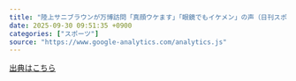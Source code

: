 ```yaml
---
title: "陸上サニブラウンが万博訪問「真顔ウケます」「眼鏡でもイケメン」の声（日刊スポーツ） - Yahoo!ニュース"
date: 2025-09-30 09:51:35 +0900
categories: ["スポーツ"]
source: "https://www.google-analytics.com/analytics.js"
---
```


[出典はこちら](https://www.google-analytics.com/analytics.js)
